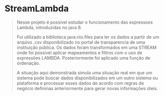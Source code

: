 # StreamLambda
> Nesse projeto é possivel estudar o funcionamento das expressoes Lambda, introduzidas no java 8.
> 
> Foi utilizado a biblioteca java.nio.files para ler os dados a partir de um arquivo .csv  disponibilizado
> no portal de transparencia de uma instituição pública. Os dados foram transformados em uma STREAM onde foi possivel
> aplicar mapeamentos e filtros com o uso de expressões LAMBDA. Posteriormente foi aplicado uma função de ordenação.
>
> A situação aqui demonstrada simula uma situação real em que um sistema pode buscar dados disponibilizados em um
> outro sistema ou plataforma e processar esses dados de acordo com regras de negócio defininas anteriormente para gerar
> novas informações úteis. 
